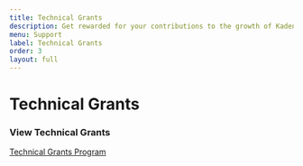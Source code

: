 ```yaml
---
title: Technical Grants
description: Get rewarded for your contributions to the growth of Kadena.
menu: Support
label: Technical Grants
order: 3
layout: full
---
```


# Technical Grants

### View Technical Grants

[Technical Grants Program](https://kadena.io/grants/)
